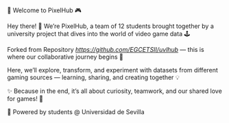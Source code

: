 🌈 Welcome to PixelHub 🎮

Hey there! 👋
We’re PixelHub, a team of 12 students brought together by a university project that dives into the world of video game data 🕹️

Forked from Repository *https://github.com/EGCETSII/uvlhub*
 — this is where our collaborative journey begins 🚀

Here, we’ll explore, transform, and experiment with datasets from different gaming sources — learning, sharing, and creating together 💡

✨ Because in the end, it’s all about curiosity, teamwork, and our shared love for games! 🎯

👾 Powered by students @ Universidad de Sevilla 
